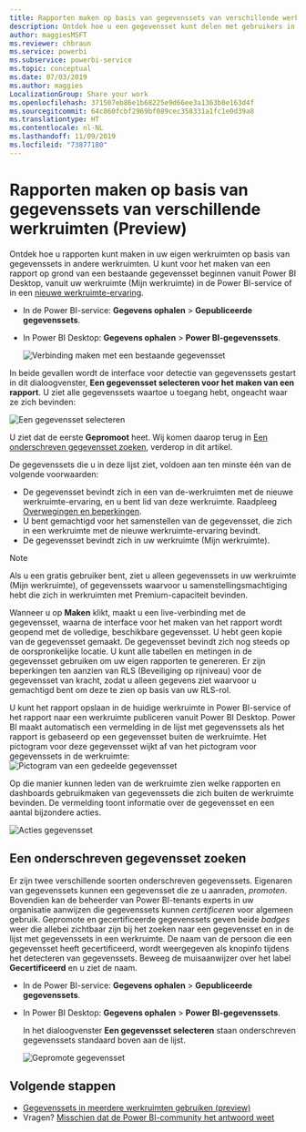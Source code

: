 ```yaml
---
title: Rapporten maken op basis van gegevenssets van verschillende werkruimten (Preview) - Power BI
description: Ontdek hoe u een gegevensset kunt delen met gebruikers in de hele organisatie. Daarna kunnen ze rapporten samenstellen op basis van uw gegevensset in hun eigen werkruimten.
author: maggiesMSFT
ms.reviewer: chbraun
ms.service: powerbi
ms.subservice: powerbi-service
ms.topic: conceptual
ms.date: 07/03/2019
ms.author: maggies
LocalizationGroup: Share your work
ms.openlocfilehash: 371507eb86e1b68225e9d66ee3a1363b0e163d4f
ms.sourcegitcommit: 64c860fcbf2969bf089cec358331a1fc1e0d39a8
ms.translationtype: HT
ms.contentlocale: nl-NL
ms.lasthandoff: 11/09/2019
ms.locfileid: "73877180"
---
```

# <a name="create-reports-based-on-datasets-from-different-workspaces-preview"></a>Rapporten maken op basis van gegevenssets van verschillende werkruimten (Preview)

Ontdek hoe u rapporten kunt maken in uw eigen werkruimten op basis van gegevenssets in andere werkruimten. U kunt voor het maken van een rapport op grond van een bestaande gegevensset beginnen vanuit Power BI Desktop, vanuit uw werkruimte (Mijn werkruimte) in de Power BI-service of in een [nieuwe werkruimte-ervaring](service-create-the-new-workspaces.md).

- In de Power BI-service: **Gegevens ophalen** > **Gepubliceerde gegevenssets**.
- In Power BI Desktop: **Gegevens ophalen** > **Power BI-gegevenssets**.

    ![Verbinding maken met een bestaande gegevensset](media/service-datasets-across-workspaces/power-bi-connect-dataset-pk.png)
   
In beide gevallen wordt de interface voor detectie van gegevenssets gestart in dit dialoogvenster, **Een gegevensset selecteren voor het maken van een rapport**. U ziet alle gegevenssets waartoe u toegang hebt, ongeacht waar ze zich bevinden:

![Een gegevensset selecteren](media/service-datasets-across-workspaces/power-bi-select-dataset.png)

U ziet dat de eerste **Gepromoot** heet. Wij komen daarop terug in [Een onderschreven gegevensset zoeken](#find-an-endorsed-dataset), verderop in dit artikel.

De gegevenssets die u in deze lijst ziet, voldoen aan ten minste één van de volgende voorwaarden:

- De gegevensset bevindt zich in een van de-werkruimten met de nieuwe werkruimte-ervaring, en u bent lid van deze werkruimte. Raadpleeg [Overwegingen en beperkingen](service-datasets-across-workspaces.md#considerations-and-limitations).
- U bent gemachtigd voor het samenstellen van de gegevensset, die zich in een werkruimte met de nieuwe werkruimte-ervaring bevindt.
- De gegevensset bevindt zich in uw werkruimte (Mijn werkruimte).

> [!NOTE]
> Als u een gratis gebruiker bent, ziet u alleen gegevenssets in uw werkruimte (Mijn werkruimte), of gegevenssets waarvoor u samenstellingsmachtiging hebt die zich in werkruimten met Premium-capaciteit bevinden.

Wanneer u op **Maken** klikt, maakt u een live-verbinding met de gegevensset, waarna de interface voor het maken van het rapport wordt geopend met de volledige, beschikbare gegevensset. U hebt geen kopie van de gegevensset gemaakt. De gegevensset bevindt zich nog steeds op de oorspronkelijke locatie. U kunt alle tabellen en metingen in de gegevensset gebruiken om uw eigen rapporten te genereren. Er zijn beperkingen ten aanzien van RLS (Beveiliging op rijniveau) voor de gegevensset van kracht, zodat u alleen gegevens ziet waarvoor u gemachtigd bent om deze te zien op basis van uw RLS-rol.

U kunt het rapport opslaan in de huidige werkruimte in Power BI-service of het rapport naar een werkruimte publiceren vanuit Power BI Desktop. Power BI maakt automatisch een vermelding in de lijst met gegevenssets als het rapport is gebaseerd op een gegevensset buiten de werkruimte. Het pictogram voor deze gegevensset wijkt af van het pictogram voor gegevenssets in de werkruimte: ![Pictogram van een gedeelde gegevensset](media/service-datasets-discover-across-workspaces/power-bi-shared-dataset-icon.png)

Op die manier kunnen leden van de werkruimte zien welke rapporten en dashboards gebruikmaken van gegevenssets die zich buiten de werkruimte bevinden. De vermelding toont informatie over de gegevensset en een aantal bijzondere acties.

![Acties gegevensset](media/service-datasets-across-workspaces/power-bi-dataset-actions.png)

## <a name="find-an-endorsed-dataset"></a>Een onderschreven gegevensset zoeken

Er zijn twee verschillende soorten onderschreven gegevenssets. Eigenaren van gegevenssets kunnen een gegevensset die ze u aanraden, *promoten*. Bovendien kan de beheerder van Power BI-tenants experts in uw organisatie aanwijzen die gegevenssets kunnen *certificeren* voor algemeen gebruik. Gepromote en gecertificeerde gegevenssets geven beide *badges* weer die allebei zichtbaar zijn bij het zoeken naar een gegevensset en in de lijst met gegevenssets in een werkruimte. De naam van de persoon die een gegevensset heeft gecertificeerd, wordt weergegeven als knopinfo tijdens het detecteren van gegevenssets. Beweeg de muisaanwijzer over het label **Gecertificeerd** en u ziet de naam.

- In de Power BI-service: **Gegevens ophalen** > **Gepubliceerde gegevenssets**.
- In Power BI Desktop: **Gegevens ophalen** > **Power BI-gegevenssets**.

    In het dialoogvenster **Een gegevensset selecteren** staan onderschreven gegevenssets standaard boven aan de lijst. 

    ![Gepromote gegevensset](media/service-datasets-certify-promote/power-bi-dataset-promoted.png)

## <a name="next-steps"></a>Volgende stappen

- [Gegevenssets in meerdere werkruimten gebruiken (preview)](service-datasets-across-workspaces.md)
- Vragen? [Misschien dat de Power BI-community het antwoord weet](https://community.powerbi.com/)
